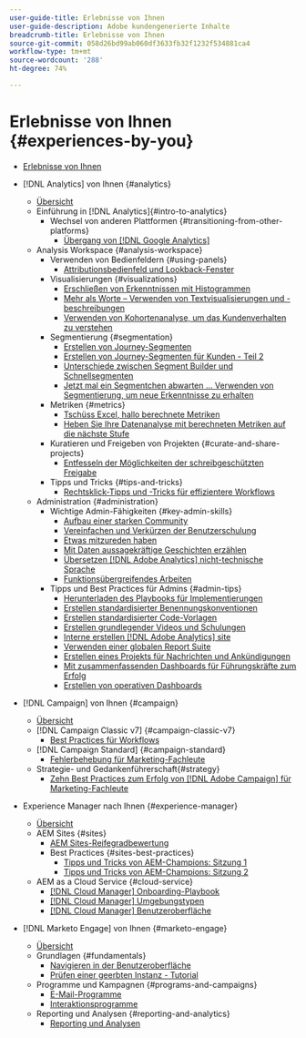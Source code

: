 ```yaml
---
user-guide-title: Erlebnisse von Ihnen
user-guide-description: Adobe kundengenerierte Inhalte
breadcrumb-title: Erlebnisse von Ihnen
source-git-commit: 058d26bd99ab060df3633fb32f1232f534881ca4
workflow-type: tm+mt
source-wordcount: '288'
ht-degree: 74%

---
```



# Erlebnisse von Ihnen {#experiences-by-you}

+ [Erlebnisse von Ihnen](/help/overview.md)

+ [!DNL Analytics] von Ihnen {#analytics}
   + [Übersicht](/help/analytics/overview.md)
   + Einführung in [!DNL Analytics]{#intro-to-analytics}
      + Wechsel von anderen Plattformen {#transitioning-from-other-platforms}
         + [Übergang von [!DNL Google Analytics]](/help/analytics/intro-to-analytics/transitioning-from-other-platforms/transition-from-google-analytics.md)
   + Analysis Workspace {#analysis-workspace}
      + Verwenden von Bedienfeldern {#using-panels}
         + [Attributionsbedienfeld und Lookback-Fenster](/help/analytics/analysis-workspace/using-panels/understanding-adobe-analytics-attribution-panel-and-lookback-windows.md)
      + Visualisierungen {#visualizations}
         + [Erschließen von Erkenntnissen mit Histogrammen](/help/analytics/analysis-workspace/visualizations/unlocking-insights-with-histograms.md)
         + [Mehr als Worte – Verwenden von Textvisualisierungen und -beschreibungen](/help/analytics/analysis-workspace/visualizations/more-than-words-using-text-visualizations-and-descriptions.md)
         + [Verwenden von Kohortenanalyse, um das Kundenverhalten zu verstehen](/help/analytics/analysis-workspace/visualizations/use-cohort-analysis-to-understand-customer-behavior.md)
      + Segmentierung {#segmentation}
         + [Erstellen von Journey-Segmenten](/help/analytics/analysis-workspace/segmentation/building-customer-journey-segments.md)
         + [Erstellen von Journey-Segmenten für Kunden - Teil 2](/help/analytics/analysis-workspace/segmentation/building-customer-journey-segments-part-two.md)
         + [Unterschiede zwischen Segment Builder und Schnellsegmenten](/help/analytics/analysis-workspace/segmentation/differences-between-the-segment-builder-and-quick-segments.md)
         + [Jetzt mal ein Segmentchen abwarten … Verwenden von Segmentierung, um neue Erkenntnisse zu erhalten](/help/analytics/analysis-workspace/segmentation/segmentation-to-discover-new-insights.md)
      + Metriken {#metrics}
         + [Tschüss Excel, hallo berechnete Metriken](/help/analytics/analysis-workspace/metrics/goodbye-excel-hello-calculated-metrics.md)
         + [Heben Sie Ihre Datenanalyse mit berechneten Metriken auf die nächste Stufe](../analytics/analysis-workspace/metrics/take-your-data-analysis-to-the-next-level-with-calculated-metrics.md)
      + Kuratieren und Freigeben von Projekten {#curate-and-share-projects}
         + [Entfesseln der Möglichkeiten der schreibgeschützten Freigabe](/help/analytics/analysis-workspace/curate-and-share-projects/unlocking-the-power-of-view-only-sharing.md)
      + Tipps und Tricks {#tips-and-tricks}
         + [Rechtsklick-Tipps und -Tricks für effizientere Workflows](/help/analytics/analysis-workspace/tips-and-tricks/right-click-tips-and-tricks-for-more-efficient-workflows.md)
   + Administration {#administration}
      + Wichtige Admin-Fähigkeiten {#key-admin-skills}
         + [Aufbau einer starken Community](/help/analytics/administration/key-admin-skills/empowered-community.md)
         + [Vereinfachen und Verkürzen der Benutzerschulung](/help/analytics/administration/key-admin-skills/simplify-training-users.md)
         + [Etwas mitzureden haben](/help/analytics/administration/key-admin-skills/gaining-a-seat-at-the-table.md)
         + [Mit Daten aussagekräftige Geschichten erzählen](/help/analytics/administration/key-admin-skills/telling-impactful-stories-with-data.md)
         + [Übersetzen [!DNL Adobe Analytics] nicht-technische Sprache](/help/analytics/administration/key-admin-skills/translating-adobe-analytics-technical-language.md)
         + [Funktionsübergreifendes Arbeiten](/help/analytics/administration/key-admin-skills/working-cross-functionally.md)
      + Tipps und Best Practices für Admins {#admin-tips}
         + [Herunterladen des Playbooks für Implementierungen](/help/analytics/administration/admin-tips/download-the-adobe-analytics-implementation-playbook.md)
         + [Erstellen standardisierter Benennungskonventionen](/help/analytics/administration/admin-tips/create-standardized-naming-conventions.md)
         + [Erstellen standardisierter Code-Vorlagen](/help/analytics/administration/admin-tips/create-standardized-code-templates.md)
         + [Erstellen grundlegender Videos und Schulungen](/help/analytics/administration/admin-tips/create-basic-videos-and-training.md)
         + [Interne erstellen [!DNL Adobe Analytics] site](/help/analytics/administration/admin-tips/create-an-internal-adobe-analytics-site.md)
         + [Verwenden einer globalen Report Suite](/help/analytics/administration/admin-tips/use-a-global-report-suite.md)
         + [Erstellen eines Projekts für Nachrichten und Ankündigungen](/help/analytics/administration/admin-tips/create-a-news-and-announcements-project.md)
         + [Mit zusammenfassenden Dashboards für Führungskräfte zum Erfolg](/help/analytics/administration/admin-tips/driving-success-with-executive-summary-dashboards.md)
         + [Erstellen von operativen Dashboards](/help/analytics/administration/admin-tips/create-operational-dashboards.md)
+ [!DNL Campaign] von Ihnen {#campaign}
   + [Übersicht](/help/campaign/overview.md)
   + [!DNL Campaign Classic v7] {#campaign-classic-v7}
      + [Best Practices für Workflows](/help/campaign/ac-v7/workflow-best-practices-for-marketers.md)
   + [!DNL Campaign Standard] {#campaign-standard}
      + [Fehlerbehebung für Marketing-Fachleute](/help/campaign/acs/troubleshooting-for-marketers.md)
   + Strategie- und Gedankenführerschaft{#strategy}
      + [Zehn Best Practices zum Erfolg von  [!DNL Adobe Campaign]  für Marketing-Fachleute](/help/campaign/10-best-practices-for-marketers.md)
+ Experience Manager nach Ihnen {#experience-manager}
   + [Übersicht](/help/experience-manager/overview.md)
   + AEM Sites {#sites}
      + [AEM Sites-Reifegradbewertung](/help/experience-manager/sites/expert-resources/maturity-assessment.md)
      + Best Practices {#sites-best-practices}
         + [Tipps und Tricks von AEM-Champions: Sitzung 1](/help/experience-manager/sites/expert-resources/champion-tips-1.md)
         + [Tipps und Tricks von AEM-Champions: Sitzung 2](/help/experience-manager/sites/expert-resources/champion-tips-2.md)
   + AEM as a Cloud Service {#cloud-service}
      + [[!DNL Cloud Manager] Onboarding-Playbook](/help/experience-manager/cloud-service/expert-resources/aem-champions/onboarding-playbook.md)
      + [[!DNL Cloud Manager] Umgebungstypen](/help/experience-manager/cloud-service/expert-resources/aem-champions/environment-types.md)
      + [[!DNL Cloud Manager] Benutzeroberfläche](/help/experience-manager/cloud-service/expert-resources/aem-champions/cloud-manager-ui.md)
+ [!DNL Marketo Engage] von Ihnen {#marketo-engage}
   + [Übersicht](/help/marketo/overview.md)
   + Grundlagen {#fundamentals}
      + [Navigieren in der Benutzeroberfläche](/help/marketo/fundamentals/ui-navigation.md)
      + [Prüfen einer geerbten Instanz - Tutorial](https://experienceleague.adobe.com/docs/experiences-by-you/auditing-an-inherited-instance/overview.html)
   + Programme und Kampagnen {#programs-and-campaigns}
      + [E-Mail-Programme](/help/marketo/programs/email-programs.md)
      + [Interaktionsprogramme](/help/marketo/programs/engagement-programs.md)
   + Reporting und Analysen {#reporting-and-analytics}
      + [Reporting und Analysen](/help/marketo/reporting/reporting-and-analytics.md)

